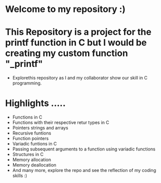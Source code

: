# Welcome to my repository :)

# This Repository is a project for the printf function in C but I would be creating my custom function "_printf"

*  Explorethis repository as  I and my collaborator show our skill in C programming.

# Highlights .....
* Functions in C
* Functions with their respective retur types in C
* Pointers strings and arrays
* Recursive funtions
* Function pointers
* Variadic funtions in C
* Passing subsequent arguments to a function using variadic functions
* Structures in C
* Memory allocation
* Memory deallocation
* And many more, explore the repo and see the reflection of my coding skills :)

